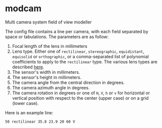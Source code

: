 # modcam
Multi camera system field of view modeller

The config file contains a line per camera, with each field separated by space or tabulations.
The parameters are as follow:

 1. Focal length of the lens in millimeters
 2. Lens type. Either one of `rectilinear`, `stereographic`, `equidistant`, `equisolid` or `orthographic`, or a comma-separated list of polynomial coefficients to apply to the `rectilinear` type. The various lens types are described [here](http://michel.thoby.free.fr/Fisheye_history_short/Projections/Models_of_classical_projections.html).
 3. The sensor's width in millimeters.
 4. The sensor's height in millimeters.
 5. The camera angle from the central direction in degrees.
 6. The camera azimuth angle in degrees.
 7. The camera rotation in degrees or one of `H`, `V`, `h` or `v` for horizontal or vertical position with respect to the center (upper case) or on a grid (lower case).

Here is an example line:

    50 rectilinear 35.8 23.9 20 60 V
